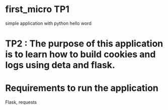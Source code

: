 # first_micro TP1
simple application with python hello word 

# TP2 :  The purpose of this application is to learn how to build cookies and logs using deta and flask. 
# Requirements to run the application
Flask, requests


